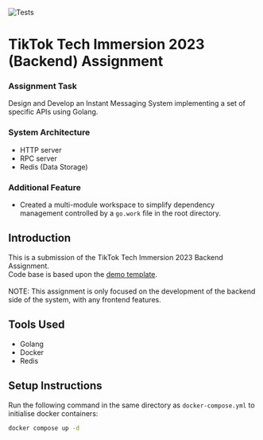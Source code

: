 ![Tests](https://github.com/TikTokTechImmersion/assignment_demo_2023/actions/workflows/test.yml/badge.svg)
# TikTok Tech Immersion 2023 (Backend) Assignment

### Assignment Task
Design and Develop an Instant Messaging System implementing a set of specific APIs using Golang. 

### System Architecture
* HTTP server
* RPC server
* Redis (Data Storage)

### Additional Feature
* Created a multi-module workspace to simplify dependency management controlled by a `go.work` file in the root directory.

## Introduction
This is a submission of the TikTok Tech Immersion 2023 Backend Assignment. <br>
Code base is based upon the [demo template](https://github.com/TikTokTechImmersion/assignment_demo_2023). <br>
<br>
NOTE: This assignment is only focused on the development of the backend side of the system, with any frontend features.

## Tools Used
* Golang
* Docker
* Redis

## Setup Instructions
Run the following command in the same directory as `docker-compose.yml` to initialise docker containers:
```bash
docker compose up -d
```
